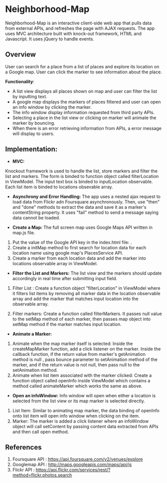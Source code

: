 # Neighborhood-Map
Neighborhood-Map is an interactive client-side web app that pulls data from external APIs, and refreshes the page with AJAX requests. The app uses MVC architecture built with knock-out framework, HTML and Javascript. It uses jQuery to handle events.

## Overview 
User can search for a place from a list of places and explore its location on a Google map. User can click the marker to see information about the place. 

**Functionality**:
* A list view displays all places shown on map and user can filter the list by inputting text.
* A google map displays the markers of places filtered and user can open an info window by clicking the marker.
* The info window display information requested from third party APIs.
* Selecting a place in the list view or clicking on marker will animate the marker by bouncing. 
* When there is an error retrieving information from APIs, a error message will display to users.


## Implementation: 
*  **MVC:** 

Knockout framework is used to handle the list, store markers and filter the list and markers. The form is binded to function object called filterLocation in ViewModel. The input text box is binded to inputLocation observable. Each list item is binded to locations obsevable array. 

* **Asynchrony and Error Handling:** 
The app uses a nested ajax request to load data from Flickr adn Foursquare asynchronously. Then, use "then" and "done" methods to extract the data and save it as a marker's contentString property. It uses "fail" method to send a message saying data cannot be loaded. 

* **Create a Map:**
The full screen map uses Google Maps API written in map.js file. 
1. Put the value of the Google API key in the index.html file: <script src="http://maps.googleapis.com/maps/api/js?libraries=places&key=[YOUR_API_KEY]"></script>. 
2. Create a initMap method to first search for location data for each location name using google map's PlacesService API. 
3. Create a marker from each location data and add the marker into locations observable array in ViewModel.

* **Filter the List and Markers:** The list view and the markers should update accordingly in real time after submitting input field. 
1. Filter List : Create a function object "filterLocation" in ViewModel where it filters list items by removing all marker data in the location observable array and add the marker that matches input location into the observable array. 

3. Filter markers: Create a function called filterMarkers. It passes null value to the setMap method of each marker, then passes map object into setMap method if the marker matches input location. 

* **Animate a Marker:**
1. Animate when the map marker itself is selected: Inside the createMapMarker function, add a click listener on the marker. Inside the callback function, if the return value from marker's getAnimation method is null , pass bounce parameter to setAnimation method of the marker, and if the return value is not null, then pass null to the setAnimation method. 
2. Animate when list item associated with the marker clicked: Create a function object called openInfo inside ViewModel which contains a method called animateMarker which works the same as above.


* **Open an infoWindow:**
Info window will open when either a location is selected from the list view or its map marker is selected directly. 
1. List Item: Similar to animating map marker, the data binding of openInfo onto list item will open info window when clicking on the item. 
2. Marker: The marker is added a click listener where an infoWindow object will call setContent by passing content data extracted from APIs and then call open method. 


## References
1. Foursquare API : https://api.foursquare.com/v2/venues/explore
2. Googlemap API : http://maps.googleapis.com/maps/api/js
3. Flickr API : https://api.flickr.com/services/rest/?method=flickr.photos.search
